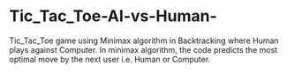 # Tic_Tac_Toe-AI-vs-Human-
Tic_Tac_Toe game using Minimax algorithm in Backtracking  where Human plays against Computer. 
In minimax algorithm, the code predicts the most optimal move by the next user i.e. Human or Computer.
